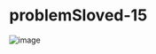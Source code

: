 # problemSloved-15
![image](https://user-images.githubusercontent.com/49347299/213782439-0aae1b53-5e28-4e03-8ac6-d6fd04e03694.png)
